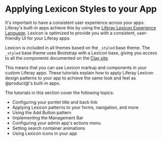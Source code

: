 # Applying Lexicon Styles to your App [](id=applying-lexicon-styles-to-your-app)

It's important to have a consistent user experience across your apps. Liferay's 
built-in apps achieve this by using the 
[Liferay Lexicon Experience Language](https://dev.liferay.com/participate/liferaypedia/-/wiki/Main/Lexicon).
Lexicon is optimized to provide you with a consistent, user-friendly UI for your 
Liferay apps.

Lexicon is included in all themes based on the `_styled` base theme. The 
`_styled` base theme uses Bootstrap with a Lexicon base, giving you access to 
all the components documented on the [Clay site](http://liferay.github.io/clay/).
<!-- Explain why Lexicon is on the Clay site -->
This means that you can use Lexicon markup and components in your custom Liferay 
apps. These tutorials explain how to apply Liferay Lexicon design patterns to 
your app to achieve the same look and feel as @product@'s built-in apps. 

The tutorials in this section cover the following topics:

- Configuring your portlet title and back link
- Applying Lexicon patterns to your forms, navigation, and more
- Using the Add Button pattern
- Implementing the Management Bar
- Configuring your admin app's actions menu
- Setting search container animations
- Using Lexicon icons in your app
